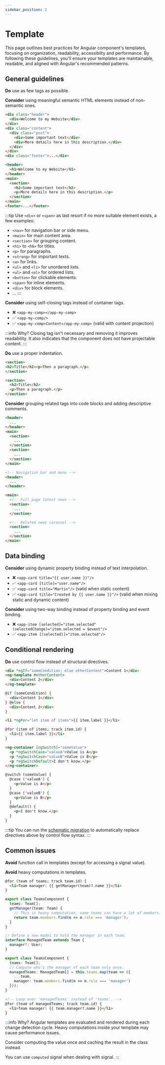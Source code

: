 ```yaml
---
sidebar_position: 2
---
```

# Template

This page outlines best practices for Angular component's templates, focusing on organization, readability, accessibilty and performance. By following these guidelines, you'll ensure your templates are maintainable, readable, and aligned with Angular's recommended patterns.

## General guidelines

**Do** use as few tags as possible.

**Consider** using meaningful semantic HTML elements instead of non-semantic ones.

```html title="❌ app.component.html"
<div class="header">
  <div>Welcome to my Website</div>
</div>
<div class="content">
  <div class="post">
    <div>Some important text</div>
    <div>More details here in this description.</div>
  </div>
</div>
<div class="footer">...</div>
```

```html title="✅ app.component.html"
<header>
  <h1>Welcome to my Website</h1>
</header>
<main>
  <section>
    <h2>Some important text</h2>
    <p>More details here in this description.</p>
  </section>
</main>
<footer>...</footer>
```

:::tip
Use `<div>` or `<span>` as last resort if no more suitable element exists, a few examples:
- `<nav>` for navigation bar or side menu.
- `<main>` for main content area.
- `<section>` for grouping content.
- `<h1>` to `<h6>` for titles.
- `<p>` for paragraphs.
- `<strong>` for important texts.
- `<a>` for links.
- `<ul>` and `<li>` for unordered lists.
- `<ul>` and `<ol>` for ordered lists.
- `<button>` for clickable elements.
- `<span>` for inline elements.
- `<div>` for block elements.
- ...
:::

**Consider** using self-closing tags instead of container tags.
- ❌ `<app-my-comp></app-my-comp>`
- ✅ `<app-my-comp/>`
- ✅ `<app-my-comp>Content</app-my-comp>` (valid with content projection)

:::info Why?
Closing tag isn't necessary and removing it improves readability.
It also indicates that the component does not have projectable content.
:::

**Do** use a proper indentation.

```html title="❌ app.component.html"
<section>
<h2>Title</h2><p>Then a paragraph.</p>
</section>
```

```html title="✅ app.component.html"
<section>
  <h2>Title</h2>
  <p>Then a paragraph.</p>
</section>
```

**Consider** grouping related tags into code blocks and adding descriptive comments.

```html title="❌ app.component.html"
<header>
  ...
</header>
<main>
  <section>
    ...
  </section>
  <section>
    ...
  </section>
</main>
```

```html title="✅ app.component.html"
<!-- Navigation bar and menu -->
<header>
  ...
</header>

<main>
  <!-- Full page latest news -->
  <section>
    ...
  </section>

  <!-- Related news carousel -->
  <section>
    ...
  </section>
</main>
```

## Data binding

**Consider** using dynamic property binding instead of text interpolation.
- ❌ `<app-card title="{{ user.name }}"/>`
- ✅ `<app-card [title]="user.name"/>`
- ✅ `<app-card title="Martin"/>` (valid when static content)
- ✅ `<app-card title="Created by {{ user.name }}"/>` (valid when mixing static and dynamic content)

**Consider** using two-way binding instead of property binding and event binding.
- ❌ `<app-item [selected]="item.selected" (selectedChange)="item.selected = $event"/>`
- ✅ `<app-item [(selected)]="item.selected"/>`

## Conditional rendering

**Do** use control flow instead of structural directives.

```html title="❌ *ngIf"
<div *ngIf="someCondition; else otherContent">Content 1</div>
<ng-template #otherContent>
  <div>Content 2</div>
</ng-template>
```

```html title="✅ @if"
@if (someCondition) {
  <div>Content 1</div>
} @else {
  <div>Content 2</div>
}
```

```html title="❌ *ngFor"
<li *ngFor="let item of items">{{ item.label }}</li>
```

```html title="✅ @for"
@for (item of items; track item.id) {
  <li>{{ item.label }}</li>
}
```

```html title="❌ ngSwitch"
<ng-container [ngSwitch]="someValue">  
  <p *ngSwitchCase="valueA">Value is A</p>
  <p *ngSwitchCase="valueB">Value is B</p>
  <p *ngSwitchDefault>I don't know.</p>
</ng-container>
```

```html title="✅ @switch"
@switch (someValue) {
  @case ('valueA') {
    <p>Value is A</p>  
  }
  @case ('valueB') {
    <p>Value is B</p>  
  }
  @default() {
    <p>I don't know.</p>  
  }
}
```

:::tip
You can run the [schematic migration](https://angular.dev/reference/migrations/control-flow) to automatically replace directives above by control flow syntax.
:::

## Common issues

**Avoid** function call in templates (except for accessing a signal value).

**Avoid** heavy computations in templates.

```html title="❌ teams.component.html"
@for (team of teams; track team.id) {
  <li>Team manager: {{ getManager(team)?.name }}</li>
}
```

```ts title="❌ teams.component.ts"
export class TeamsComponent {
  teams: Team[];
  getManager(team: Team) {
    // This is heavy computation, some teams can have a lot of members.
    return team.members.find(m => m.role === 'manager');
  }
}
```

```ts title="✅ teams.component.ts"
// Define a new model to hold the manager in each team.
interface ManagedTeam extends Team {
  manager?: User;
}

export class TeamsComponent {
  teams: Team[];
  // Compute who's the manager of each team only once.
  managedTeams: ManagedTeam[] = this.teams.map(team => ({
    ...team,
    manager: team.members.find(m => m.role === 'manager')
  }));
}
```

```html title="✅ teams.component.html"
<!-- Loop over 'managedTeams' instead of 'teams'. -->
@for (team of managedTeams; track team.id) {
  <li>Team manager: {{ team.manager?.name }}</li>
}
```

:::info Why?
Angular templates are evaluated and rendered during each change detection cycle.
Heavy computations inside your template may cause performance issues.

Consider computing the value once and caching the result in the class instead.

You can use `computed` signal when dealing with signal.
:::

